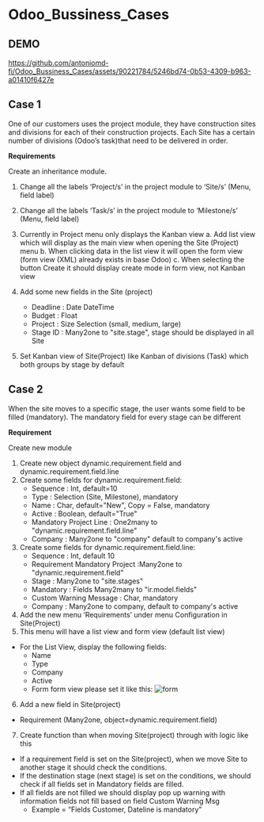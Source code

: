 # Odoo_Bussiness_Cases

## DEMO

https://github.com/antoniomd-fi/Odoo_Bussiness_Cases/assets/90221784/5246bd74-0b53-4309-b963-a01410f6427e

## Case 1
One of our customers uses the project module, they have construction sites and
divisions for each of their construction projects. Each Site has a certain number of
divisions (Odoo’s task)that need to be delivered in order.

**Requirements**

Create an inheritance module.
1. Change all the labels ‘Project/s’ in the project module to ‘Site/s’ (Menu, field
label)
2. Change all the labels ‘Task/s’ in the project module to ‘Milestone/s’ (Menu,
field label)
3. Currently in Project menu only displays the Kanban view
a. Add list view which will display as the main view when opening the Site
(Project) menu
b. When clicking data in the list view it will open the form view (form view
(XML) already exists in base Odoo)
c. When selecting the button Create it should display create mode in form
view, not Kanban view

4. Add some new fields in the Site (project)
   - Deadline : Date DateTime
   - Budget : Float
   - Project : Size Selection (small, medium, large)
   - Stage ID : Many2one to "site.stage", stage should be displayed in all Site
     
5. Set Kanban view of Site(Project) like Kanban of divisions (Task) which both groups by stage by default


## Case 2
When the site moves to a specific stage, the user wants some field to be filled
(mandatory). The mandatory field for every stage can be different

**Requirement**

Create new module
1. Create new object dynamic.requirement.field and
dynamic.requirement.field.line
2. Create some fields for dynamic.requirement.field:
   - Sequence : Int, default=10
   - Type : Selection (Site, Milestone), mandatory
   - Name : Char, default="New", Copy = False, mandatory
   - Active : Boolean, default="True"
   - Mandatory Project Line : One2many to "dynamic.requirement.field.line"
   - Company : Many2one to "company" default to company's active
3. Create some fields for dynamic.requirement.field.line:
   - Sequence : Int, default 10
   - Requirement Mandatory Project :Many2one to "dynamic.requirement.field"
   - Stage : Many2one to "site.stages"
   - Mandatory : Fields Many2many to "ir.model.fields"
   - Custom Warning Message : Char, mandatory
   - Company : Many2one to company, default to company's active
4. Add the new menu ‘Requirements’ under menu Configuration in Site(Project)
5. This menu will have a list view and form view (default list view)
  - For the List View, display the following fields:
    - Name
    - Type
    - Company
    - Active
    - Form form view please set it like this:
      ![form](https://github.com/antoniomd-fi/Odoo_Bussiness_Cases/assets/90221784/6d39aa77-bd89-4bc4-a4e2-bf38565d0d1b)
6. Add a new field in Site(project)
  - Requirement (Many2one, object=dynamic.requirement.field)
7. Create function than when moving Site(project) through with logic like this
  - If a requirement field is set on the Site(project), when we move Site to another stage it should check the conditions.
  - If the destination stage (next stage) is set on the conditions, we should check if all fields set in Mandatory fields are filled.
  - If all fields are not filled we should display pop up warning with information fields not fill based on field Custom Warning Msg
    - Example = “Fields Customer, Dateline is mandatory”
